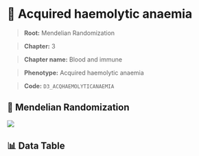 # 🧪 Acquired haemolytic anaemia

> **Root:** Mendelian Randomization

> **Chapter:** 3  

> **Chapter name:** Blood and immune

> **Phenotype:** Acquired haemolytic anaemia  

> **Code:** `D3_ACQHAEMOLYTICANAEMIA`

## 🧬 Mendelian Randomization  

<img src="/MR/Figures/Forward/D3_ACQHAEMOLYTICANAEMIA.png"/>

## 📊 Data Table

<CsvTableMRF src="/MR_Data/Forward/D3_ACQHAEMOLYTICANAEMIA.csv"/>
